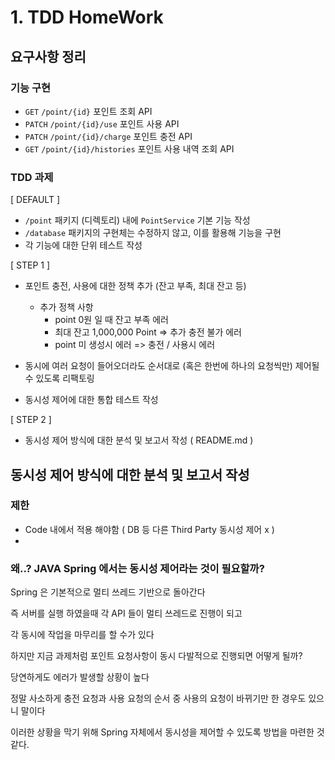 # 1. TDD HomeWork 

## 요구사항 정리
### 기능 구현 
*  `GET` `/point/{id}` 포인트 조회 API
*  `PATCH` `/point/{id}/use`  포인트 사용 API 
*  `PATCH` `/point/{id}/charge` 포인트 충전 API
*  `GET` `/point/{id}/histories` 포인트 사용 내역 조회 API

### TDD 과제 
[ DEFAULT ]<br>
- `/point` 패키지 (디렉토리) 내에 `PointService` 기본 기능 작성
- `/database` 패키지의 구현체는 수정하지 않고, 이를 활용해 기능을 구현
- 각 기능에 대한 단위 테스트 작성

[ STEP 1 ]<br>
- 포인트 충전, 사용에 대한 정책 추가 (잔고 부족, 최대 잔고 등)
  - 추가 정책 사항
    - point 0원 일 때 잔고 부족 에러 
    - 최대 잔고 1,000,000 Point => 추가 충전 불가 에러 
    - point 미 생성시 에러 => 충전 / 사용시 에러
    
- 동시에 여러 요청이 들어오더라도 순서대로 (혹은 한번에 하나의 요청씩만) 제어될 수 있도록 리팩토링
- 동시성 제어에 대한 통합 테스트 작성

[ STEP 2 ]<br>
- 동시성 제어 방식에 대한 분석 및 보고서 작성 ( README.md )


## 동시성 제어 방식에 대한 분석 및 보고서 작성
### 제한
* Code 내에서 적용 해야함 ( DB 등 다른 Third Party 동시성 제어 x )
* 


### 왜..? JAVA Spring 에서는 동시성 제어라는 것이 필요할까?

Spring 은 기본적으로 멀티 쓰레드 기반으로 돌아간다 

즉 서버를 실행 하였을때 각 API 들이 멀티 쓰레드로 진행이 되고 

각 동시에 작업을 마무리를 할 수가 있다 

하지만 지금 과제처럼 포인트 요청사항이 동시 다발적으로 진행되면 어떻게 될까?

당연하게도 에러가 발생할 상황이 높다

정말 사소하게 충전 요청과 사용 요청의 순서 중 사용의 요청이 바뀌기만 한 경우도 있으니 말이다 

이러한 상황을 막기 위해 Spring 자체에서 동시성을 제어할 수 있도록 방법을 마련한 것 같다.


